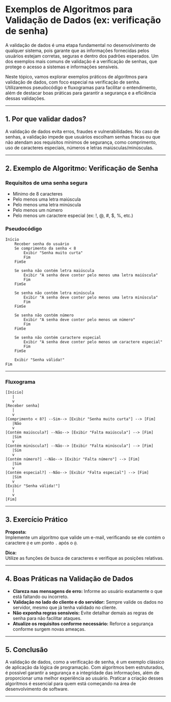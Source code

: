 
# Exemplos de Algoritmos para Validação de Dados (ex: verificação de senha)

A validação de dados é uma etapa fundamental no desenvolvimento de qualquer sistema, pois garante que as informações fornecidas pelos usuários estejam corretas, seguras e dentro dos padrões esperados. Um dos exemplos mais comuns de validação é a verificação de senhas, que protege o acesso a sistemas e informações sensíveis.

Neste tópico, vamos explorar exemplos práticos de algoritmos para validação de dados, com foco especial na verificação de senha. Utilizaremos pseudocódigo e fluxogramas para facilitar o entendimento, além de destacar boas práticas para garantir a segurança e a eficiência dessas validações.

---

## 1. Por que validar dados?

A validação de dados evita erros, fraudes e vulnerabilidades. No caso de senhas, a validação impede que usuários escolham senhas fracas ou que não atendam aos requisitos mínimos de segurança, como comprimento, uso de caracteres especiais, números e letras maiúsculas/minúsculas.

---

## 2. Exemplo de Algoritmo: Verificação de Senha

### Requisitos de uma senha segura

- Mínimo de 8 caracteres
- Pelo menos uma letra maiúscula
- Pelo menos uma letra minúscula
- Pelo menos um número
- Pelo menos um caractere especial (ex: !, @, #, $, %, etc.)

### Pseudocódigo

```plaintext
Início
    Receber senha do usuário
    Se comprimento da senha < 8
        Exibir "Senha muito curta"
        Fim
    FimSe

    Se senha não contém letra maiúscula
        Exibir "A senha deve conter pelo menos uma letra maiúscula"
        Fim
    FimSe

    Se senha não contém letra minúscula
        Exibir "A senha deve conter pelo menos uma letra minúscula"
        Fim
    FimSe

    Se senha não contém número
        Exibir "A senha deve conter pelo menos um número"
        Fim
    FimSe

    Se senha não contém caractere especial
        Exibir "A senha deve conter pelo menos um caractere especial"
        Fim
    FimSe

    Exibir "Senha válida!"
Fim
```

---

### Fluxograma

```plaintext
[Início]
   |
   v
[Receber senha]
   |
   v
[Comprimento < 8?] --Sim--> [Exibir "Senha muito curta"] --> [Fim]
   |Não
   v
[Contém maiúscula?] --Não--> [Exibir "Falta maiúscula"] --> [Fim]
   |Sim
   v
[Contém minúscula?] --Não--> [Exibir "Falta minúscula"] --> [Fim]
   |Sim
   v
[Contém número?] --Não--> [Exibir "Falta número"] --> [Fim]
   |Sim
   v
[Contém especial?] --Não--> [Exibir "Falta especial"] --> [Fim]
   |Sim
   v
[Exibir "Senha válida!"]
   |
   v
[Fim]
```

---

## 3. Exercício Prático

**Proposta:**  
Implemente um algoritmo que valide um e-mail, verificando se ele contém o caractere `@` e um ponto `.` após o `@`.

**Dica:**  
Utilize as funções de busca de caracteres e verifique as posições relativas.

---

## 4. Boas Práticas na Validação de Dados

- **Clareza nas mensagens de erro:** Informe ao usuário exatamente o que está faltando ou incorreto.
- **Validação no lado do cliente e do servidor:** Sempre valide os dados no servidor, mesmo que já tenha validado no cliente.
- **Não exponha regras sensíveis:** Evite detalhar demais as regras de senha para não facilitar ataques.
- **Atualize os requisitos conforme necessário:** Reforce a segurança conforme surgem novas ameaças.

---

## 5. Conclusão

A validação de dados, como a verificação de senha, é um exemplo clássico de aplicação da lógica de programação. Com algoritmos bem estruturados, é possível garantir a segurança e a integridade das informações, além de proporcionar uma melhor experiência ao usuário. Praticar a criação desses algoritmos é essencial para quem está começando na área de desenvolvimento de software.

---
```